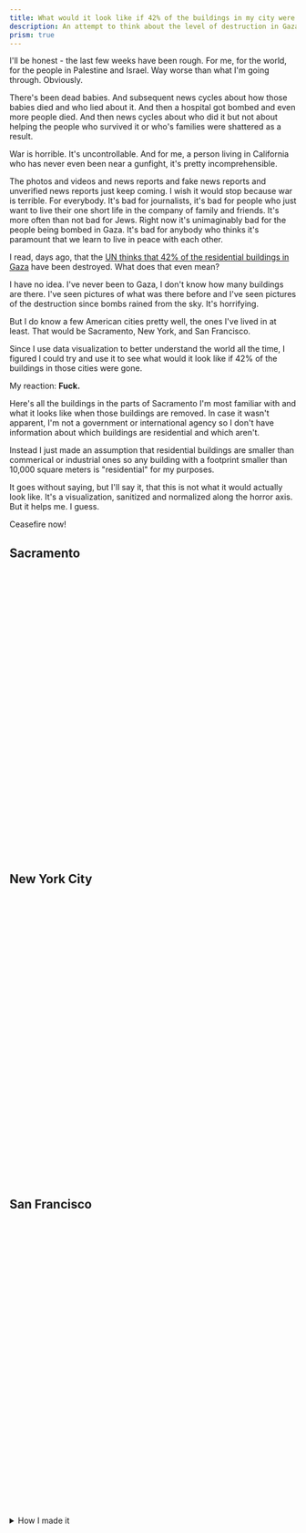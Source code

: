```yaml
---
title: What would it look like if 42% of the buildings in my city were gone?
description: An attempt to think about the level of destruction in Gaza right now with maps.
prism: true
---
```


I'll be honest - the last few weeks have been rough. For me, for the world, for the people in Palestine and Israel. Way worse than what I'm going through. Obviously.

There's been dead babies. And subsequent news cycles about how those babies died and who lied about it. And then a hospital got bombed and even more people died. And then news cycles about who did it but not about helping the people who survived it or who's families were shattered as a result.

War is horrible. It's uncontrollable. And for me, a person living in California who has never even been near a gunfight, it's pretty incomprehensible.

The photos and videos and news reports and fake news reports and unverified news reports just keep coming. I wish it would stop because war is terrible. For everybody. It's bad for journalists, it's bad for people who just want to live their one short life in the company of family and friends. It's more often than not bad for Jews. Right now it's unimaginably bad for the people being bombed in Gaza. It's bad for anybody who thinks it's paramount that we learn to live in peace with each other.

I read, days ago, that the [UN thinks that 42% of the residential buildings in Gaza](https://www.newarab.com/news/gaza-42-housing-units-destroyed-damaged-israel) have been destroyed. What does that even mean?

I have no idea. I've never been to Gaza, I don't know how many buildings are there. I've seen pictures of what was there before and I've seen pictures of the destruction since bombs rained from the sky. It's horrifying.

But I do know a few American cities pretty well, the ones I've lived in at least. That would be Sacramento, New York, and San Francisco.

Since I use data visualization to better understand the world all the time, I figured I could try and use it to see what would it look like if 42% of the buildings in those cities were gone.

My reaction: <strong>Fuck.</strong>

Here's all the buildings in the parts of Sacramento I'm most familiar with and what it looks like when those buildings are removed. In case it wasn't apparent, I'm not a government or international agency so I don't have information about which buildings are residential and which aren't.

Instead I just made an assumption that residential buildings are smaller than commerical or industrial ones so any building with a footprint smaller than 10,000 square meters is "residential" for my purposes.

It goes without saying, but I'll say it, that this is not what it would actually look like. It's a visualization, sanitized and normalized along the horror axis. But it helps me. I guess.

Ceasefire now!

<h2>Sacramento</h2>
<div id="sacramento-map" style="height: 500px;"></div>

<h2>New York City</h2>
<div id="new-york-city-map" style="height: 500px;"></div>


<h2>San Francisco</h2>
<div id="san-francisco-map" style="height: 500px;"></div>

<details style="margin-top: 1rem;">
  <summary>How I made it</summary>
  <div>
    <ol>
      <li>I downloaded the building footprints from <a href="https://github.com/Microsoft/USBuildingFootprints">Microsoft</a>.</li>
      <li>
        Next, I used Mapshaper to clip the GeoJSON to a much smaller size for each city. Sacramento for example:
        <pre><code class="language-sh">mapshaper-xl 15gb -i California.geojson -clip bbox=-121.573505,38.537022,-121.406479,38.622772 -o format=geojson sacramento-clipped.json</code></pre>
      </li>
      <li>
        After that, I generated a new GeoJSON file that has a <code>removed</code> attribute set to <code>true</code> or <code>false</code> using a script. This variable determines if the building fades in and out or doesn't animate at all.
<pre><code class="language-js">import { promises as fs } from 'fs'
import area from '@turf/area'
import sacramento from './sacramento-clipped.json' assert { type: 'json' }
const { features } = sacramento
const percent = .42
const areaThreshold = 10000
const belowArea = features.filter(feature => {
    const a = area(feature)
    return a < areaThreshold
})
const l = belowArea.length * percent
let aboveOrEqualAreaCount = 0
const transformed = features.map((feature, i) => {
  const a = area(feature)
  feature.properties.removed = false
  if (a >= areaThreshold) {
    aboveOrEqualAreaCount += 1
  } else {
    let ii = i - aboveOrEqualAreaCount
    if (ii < l) {
      feature.properties.removed = true
    }
  }
  return feature
})
const featureCollection = { type: 'FeatureCollection', features: transformed }
await fs.writeFile('sacramento.json', JSON.stringify(featureCollection))
</code></pre>
      </li>
      <li>
        Finally, I used <code>tippecanoe</code> to generate <a href="https://github.com/protomaps/PMTiles">PMTiles</a> which are super easy to host and use.
        <pre><code class="language-sh">tippecanoe -o sacramento.pmtiles sacramento.json</code></pre>
      </li>
    </ol>
  </div>
</details>

<link rel="stylesheet" href="https://unpkg.com/maplibre-gl@3.3.1/dist/maplibre-gl.css">
<script src="https://unpkg.com/maplibre-gl@3.3.1/dist/maplibre-gl.js" crossorigin="anonymous"></script>
<script src="https://unpkg.com/pmtiles@2.11.0/dist/index.js"></script>

<script src="/js/percent-of-buildings.js"></script>